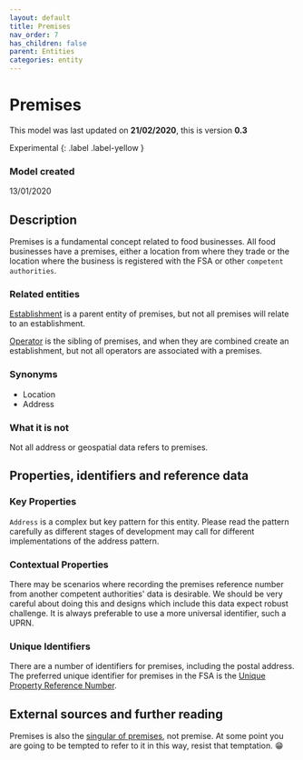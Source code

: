 ```yaml
---
layout: default
title: Premises
nav_order: 7
has_children: false
parent: Entities
categories: entity
---
```


# Premises
This model was last updated on **21/02/2020**, this is version **0.3**

Experimental
{: .label .label-yellow }

### Model created
13/01/2020

## Description
Premises is a fundamental concept related to food businesses. All food businesses have a premises, either a location from where they trade or the location where the business is registered with the FSA or other `competent authorities`.

### Related entities
[Establishment](/enterprise-data-models/entities/establishment.html) is a parent entity of premises, but not all premises will relate to an establishment.

[Operator](/enterprise-data-models/entities/operator.html) is the sibling of premises, and when they are combined create an establishment, but not all operators are associated with a premises.

### Synonyms
-   Location
-   Address

### What it is not
Not all address or geospatial data refers to premises.

## Properties, identifiers and reference data

### Key Properties
`Address` is a complex but key pattern for this entity. Please read the pattern carefully as different stages of development may call for different implementations of the address pattern.

### Contextual Properties
There may be scenarios where recording the premises reference number from another competent authorities' data is desirable. We should be very careful about doing this and designs which include this data expect robust challenge. It is always preferable to use a more universal identifier, such a UPRN.

### Unique Identifiers
There are a number of identifiers for premises, including the postal address. The preferred unique identifier for premises in the FSA is the [Unique Property Reference Number](https://www.ordnancesurvey.co.uk/business-government/tools-support/uprn).

## External sources and further reading
Premises is also the [singular of premises](https://en.wikipedia.org/wiki/Premises), not premise. At some point you are going to be tempted to refer to it in this way, resist that temptation. :grin:
